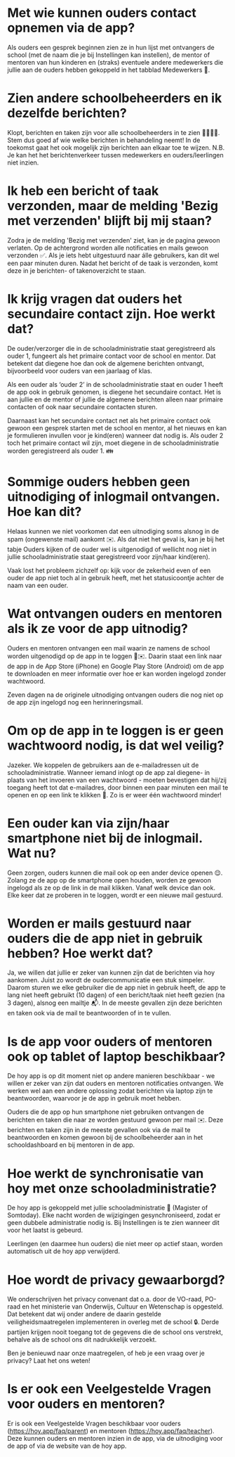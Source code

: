 # Met wie kunnen ouders contact opnemen via de app?
Als ouders een gesprek beginnen zien ze in hun lijst met ontvangers de school (met de naam die je bij Instellingen kan instellen), de mentor of mentoren van hun kinderen en (straks) eventuele andere medewerkers die jullie aan de ouders hebben gekoppeld in het tabblad Medewerkers 💬.

# Zien andere schoolbeheerders en ik dezelfde berichten?
Klopt, berichten en taken zijn voor alle schoolbeheerders in te zien 👩‍💻👨‍💻.  Stem dus goed af wie welke berichten in behandeling neemt! In de toekomst gaat het ook mogelijk zijn berichten aan elkaar toe te wijzen. N.B. Je kan het het berichtenverkeer tussen medewerkers en ouders/leerlingen niet inzien.

# Ik heb een bericht of taak verzonden, maar de melding 'Bezig met verzenden' blijft bij mij staan?
Zodra je de melding 'Bezig met verzenden' ziet, kan je de pagina gewoon verlaten. Op de achtergrond worden alle notificaties en mails gewoon verzonden ✅. Als je iets hebt uitgestuurd naar álle gebruikers, kan dit wel een paar minuten duren. Nadat het bericht of de taak is verzonden, komt deze in je berichten- of takenoverzicht te staan.

# Ik krijg vragen dat ouders het secundaire contact zijn. Hoe werkt dat?
De ouder/verzorger die in de schooladministratie staat geregistreerd als ouder 1, fungeert als het primaire contact voor de school en mentor. Dat betekent dat diegene hoe dan ook de algemene berichten ontvangt, bijvoorbeeld voor ouders van een jaarlaag of klas.

Als een ouder als ‘ouder 2’ in de schooladministratie staat en ouder 1 heeft de app ook in gebruik genomen, is diegene het secundaire contact. Het is aan jullie en de mentor of jullie de algemene berichten alleen naar primaire contacten of ook naar secundaire contacten sturen.

Daarnaast kan het secundaire contact net als het primaire contact ook gewoon een gesprek starten met de school en mentor, al het nieuws en kan je formulieren invullen voor je kind(eren) wanneer dat nodig is. Als ouder 2 toch het primaire contact wil zijn, moet diegene in de schooladministratie worden geregistreerd als ouder 1. 👪

# Sommige ouders hebben geen uitnodiging of inlogmail ontvangen. Hoe kan dit?
Helaas kunnen we niet voorkomen dat een uitnodiging soms alsnog in de spam (ongewenste mail) aankomt ✉️. Als dat niet het geval is, kan je bij het tabje Ouders kijken of de ouder wel is uitgenodigd of wellicht nog niet in jullie schooladministratie staat geregistreerd voor zijn/haar kind(eren).

Vaak lost het probleem zichzelf op: kijk voor de zekerheid even of een ouder de app niet toch al in gebruik heeft, met het statusicoontje achter de naam van een ouder.

# Wat ontvangen ouders en mentoren als ik ze voor de app uitnodig?
Ouders en mentoren ontvangen een mail waarin ze namens de school worden uitgenodigd op de app in te loggen 🏫✉️. Daarin staat een link naar de app in de App Store (iPhone) en Google Play Store (Android) om de app te downloaden en meer informatie over hoe er kan worden ingelogd zonder wachtwoord.

Zeven dagen na de originele uitnodiging ontvangen ouders die nog niet op de app zijn ingelogd nog een herinneringsmail.

# Om op de app in te loggen is er geen wachtwoord nodig, is dat wel veilig?
Jazeker. We koppelen de gebruikers aan de e-mailadressen uit de schooladministratie. Wanneer iemand inlogt op de app zal diegene- in plaats van het invoeren van een wachtwoord - moeten bevestigen dat hij/zij toegang heeft tot dat e-mailadres, door binnen een paar minuten een mail te openen en op een link te klikken 🔗. Zo is er weer één wachtwoord minder!

# Een ouder kan via zijn/haar smartphone niet bij de inlogmail. Wat nu?
Geen zorgen, ouders kunnen die mail ook op een ander device openen 😌. Zolang ze de app op de smartphone open houden, worden ze gewoon ingelogd als ze op de link in de mail klikken. Vanaf welk device dan ook. Elke keer dat ze proberen in te loggen, wordt er een nieuwe mail gestuurd.

# Worden er mails gestuurd naar ouders die de app niet in gebruik hebben? Hoe werkt dat?
Ja, we willen dat jullie er zeker van kunnen zijn dat de berichten via hoy aankomen. Juist zo wordt de oudercommunicatie een stuk simpeler. Daarom sturen we elke gebruiker die de app niet in gebruik heeft, de app te lang niet heeft gebruikt (10 dagen) of een bericht/taak niet heeft gezien (na 3 dagen), alsnog een mailtje 📬. In de meeste gevallen zijn deze berichten en taken ook via de mail te beantwoorden of in te vullen.

# Is de app voor ouders of mentoren ook op tablet of laptop beschikbaar?
De hoy app is op dit moment niet op andere manieren beschikbaar - we willen er zeker van zijn dat ouders en mentoren notificaties ontvangen. We werken wel aan een andere oplossing zodat berichten via laptop zijn te beantwoorden, waarvoor je de app in gebruik moet hebben.

Ouders die de app op hun smartphone niet gebruiken ontvangen de berichten en taken die naar ze worden gestuurd gewoon per mail ✉️. Deze berichten en taken zijn in de meeste gevallen ook via de mail te beantwoorden en komen gewoon bij de schoolbeheerder aan in het schooldashboard en bij mentoren in de app.

# Hoe werkt de synchronisatie van hoy met onze schooladministratie?
De hoy app is gekoppeld met jullie schooladministratie 📑 (Magister of Somtoday). Elke nacht worden de wijzigingen gesynchroniseerd, zodat er geen dubbele administratie nodig is. Bij Instellingen is te zien wanneer dit voor het laatst is gebeurd.

Leerlingen (en daarmee hun ouders) die niet meer op actief staan, worden automatisch uit de hoy app verwijderd.

# Hoe wordt de privacy gewaarborgd?
We onderschrijven het privacy convenant dat o.a. door de VO-raad, PO-raad en het ministerie van Onderwijs, Cultuur en Wetenschap is opgesteld. Dat betekent dat wij onder andere de daarin gestelde veiligheidsmaatregelen implementeren in overleg met de school 🔒. Derde partijen krijgen nooit toegang tot de gegevens die de school ons verstrekt, behalve als de school ons dit nadrukkelijk verzoekt.

Ben je benieuwd naar onze maatregelen, of heb je een vraag over je privacy? Laat het ons weten!

# Is er ook een Veelgestelde Vragen voor ouders en mentoren?
Er is ook een Veelgestelde Vragen beschikbaar voor ouders (https://hoy.app/faq/parent) en mentoren (https://hoy.app/faq/teacher). Deze kunnen ouders en mentoren inzien in de app, via de uitnodiging voor de app of via de website van de hoy app.
